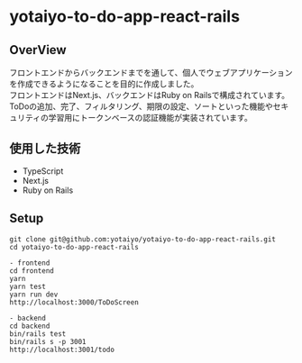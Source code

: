 # yotaiyo-to-do-app-react-rails

## OverView
フロントエンドからバックエンドまでを通して、個人でウェブアプリケーションを作成できるようになることを目的に作成しました。  
フロントエンドはNext.js、バックエンドはRuby on Railsで構成されています。  
ToDoの追加、完了、フィルタリング、期限の設定、ソートといった機能やセキュリティの学習用にトークンベースの認証機能が実装されています。

## 使用した技術
- TypeScript
- Next.js
- Ruby on Rails

## Setup
```
git clone git@github.com:yotaiyo/yotaiyo-to-do-app-react-rails.git
cd yotaiyo-to-do-app-react-rails

- frontend
cd frontend
yarn
yarn test
yarn run dev
http://localhost:3000/ToDoScreen

- backend
cd backend
bin/rails test
bin/rails s -p 3001
http://localhost:3001/todo
``` 
